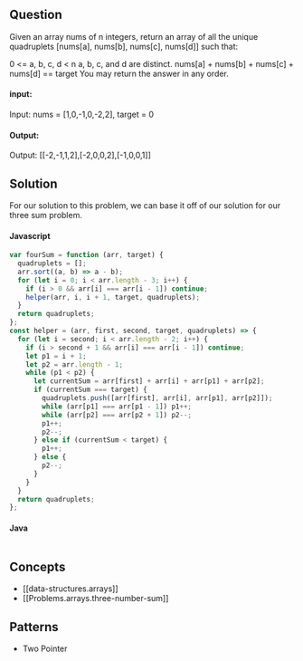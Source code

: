 
## Question

Given an array nums of n integers, return an array of all the unique quadruplets [nums[a], nums[b], nums[c], nums[d]] such that:

0 <= a, b, c, d < n
a, b, c, and d are distinct.
nums[a] + nums[b] + nums[c] + nums[d] == target
You may return the answer in any order.

#### input:

Input: nums = [1,0,-1,0,-2,2], target = 0

#### Output:

Output: [[-2,-1,1,2],[-2,0,0,2],[-1,0,0,1]]

## Solution

For our solution to this problem, we can base it off of our solution for our three sum problem.

#### Javascript

```javascript
var fourSum = function (arr, target) {
  quadruplets = [];
  arr.sort((a, b) => a - b);
  for (let i = 0; i < arr.length - 3; i++) {
    if (i > 0 && arr[i] === arr[i - 1]) continue;
    helper(arr, i, i + 1, target, quadruplets);
  }
  return quadruplets;
};
const helper = (arr, first, second, target, quadruplets) => {
  for (let i = second; i < arr.length - 2; i++) {
    if (i > second + 1 && arr[i] === arr[i - 1]) continue;
    let p1 = i + 1;
    let p2 = arr.length - 1;
    while (p1 < p2) {
      let currentSum = arr[first] + arr[i] + arr[p1] + arr[p2];
      if (currentSum === target) {
        quadruplets.push([arr[first], arr[i], arr[p1], arr[p2]]);
        while (arr[p1] === arr[p1 - 1]) p1++;
        while (arr[p2] === arr[p2 + 1]) p2--;
        p1++;
        p2--;
      } else if (currentSum < target) {
        p1++;
      } else {
        p2--;
      }
    }
  }
  return quadruplets;
};
```

#### Java

```java

```

## Concepts

- [[data-structures.arrays]]
- [[Problems.arrays.three-number-sum]]

## Patterns

- Two Pointer
